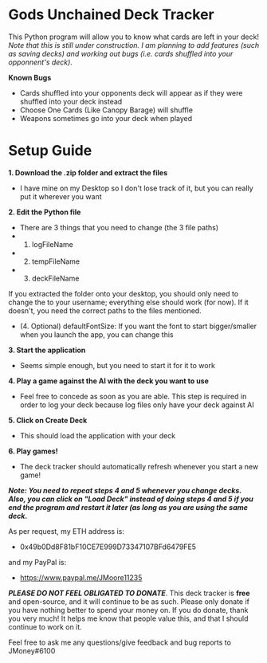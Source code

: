 # Gods Unchained Deck Tracker

This Python program will allow you to know what cards are left in your deck!
*Note that this is still under construction. I am planning to add features (such as saving decks) and working out bugs (i.e. cards shuffled into your opponnent's deck).*


**Known Bugs**

- Cards shuffled into your opponents deck will appear as if they were shuffled into your deck instead
- Choose One Cards (Like Canopy Barage) will shuffle 
- Weapons sometimes go into your deck when played





# Setup Guide

**1. Download the .zip folder and extract the files**
- I have mine on my Desktop so I don't lose track of it, but you can really put it wherever you want

**2. Edit the Python file**
- There are 3 things that you need to change (the 3 file paths)
- 1. logFileName
- 2. tempFileName
- 3. deckFileName

If you extracted the folder onto your desktop, you should only need to change the <USER> to your username; everything else should work (for now). If it doesn't, you need the correct paths to the files mentioned.

- (4. Optional) defaultFontSize: If you want the font to start bigger/smaller when you launch the app, you can change this

**3. Start the application**

 - Seems simple enough, but you need to start it for it to work
 
 **4. Play a game against the AI with the deck you want to use**
 
 - Feel free to concede as soon as you are able. This step is required in order to log your deck because log files only have your deck against AI
 
 **5. Click on Create Deck**
 
  - This should load the application with your deck
 
 **6. Play games!**
 
 -  The deck tracker should automatically refresh whenever you start a new game!
 
 
 ***Note: You need to repeat steps 4 and 5 whenever you change decks. Also, you can click on "Load Deck" instead of doing steps 4 and 5 if you end the program and restart it later (as long as you are using the same deck.***
 
 
 
 As per request, my ETH address is:
  - 0x49b0Dd8F81bF10CE7E999D73347107BFd6479FE5
  
 and my PayPal is:
  - https://www.paypal.me/JMoore11235 
 
 ***PLEASE DO NOT FEEL OBLIGATED TO DONATE***. This deck tracker is **free** and open-source, and it will continue to be as such. Please only donate if you have nothing better to spend your money on. If you do donate, thank you very much! It helps me know that people value this, and that I should continue to work on it.
 
 Feel free to ask me any questions/give feedback and bug reports to JMoney#6100
